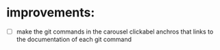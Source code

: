 


# improvements:
- [ ] make the git commands in the carousel clickabel anchros that links to the documentation of each git command